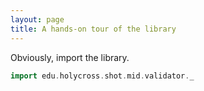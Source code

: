 ```yaml
---
layout: page
title: A hands-on tour of the library
---
```


Obviously, import the library.

```scala
import edu.holycross.shot.mid.validator._
